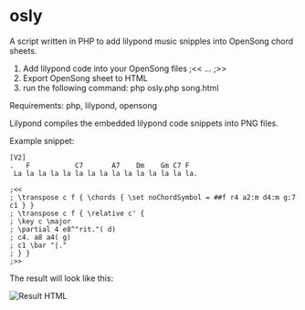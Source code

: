 # osly
A script written in PHP to add lilypond music snipples into OpenSong chord sheets.

1. Add lilypond code into your OpenSong files ;<< ... ;>>
2. Export OpenSong sheet to HTML
3. run the following command: php osly.php song.html

Requirements: php, lilypond, opensong

Lilypond compiles the embedded lilypond code snippets into PNG files. 

Example snippet:

```
[V2]
.   F           C7       A7    Dm    Gm C7 F
 La la la la la la la la la la la la la la la.

;<<
; \transpose c f { \chords { \set noChordSymbol = ##f r4 a2:m d4:m g:7 c1 } }
; \transpose c f { \relative c' {
; \key c \major
; \partial 4 e8^"rit."( d)
; c4. a8 a4( g)
; c1 \bar "|."
; } }
;>>
```

The result will look like this:

![Result HTML](https://raw.github.com/jschildgen/osly/master/osly_preview.png)

